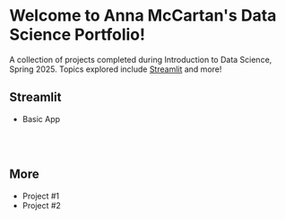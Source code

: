 # Welcome to Anna McCartan's Data Science Portfolio!

A collection of projects completed during Introduction to Data Science, Spring 2025. Topics explored include [Streamlit](https://github.com/annamccartan3/MCCARTAN-Data-Science-Portfolio/tree/main/basic_streamlit_app) and more!

## Streamlit
- Basic App

<br><br>
## More
- Project #1
- Project #2

